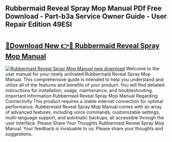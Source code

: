 ## Rubbermaid Reveal Spray Mop Manual PDf Free Download - Part-b3a Service Owner Guide - User Repair Edition 49ESI

# <h2><a href="http://bc26623.oget.top/?id=Rubbermaid+Reveal+Spray+Mop+Manual">🔗Download New 👉🔴 Rubbermaid Reveal Spray Mop Manual</a></h2>

[![Rubbermaid Reveal Spray Mop Manual new download](https://i.imgur.com/5g1atiW.png)](http://bc26623.oget.top/?id=Rubbermaid+Reveal+Spray+Mop+Manual)
Welcome to the user manual for your newly activated Rubbermaid Reveal Spray Mop Manual. This comprehensive guide is intended to help you understand and utilize all of the features and benefits of your product. You will find detailed instructions for installation, usage, maintenance, and troubleshooting. Important Information Rubbermaid Reveal Spray Mop Manual Regarding Connectivity This product requires a stable internet connection for optimal performance. Rubbermaid Reveal Spray Mop Manual comes with an array of advanced features, including voice commands, customizable settings, multi-language support, and automatic backups, all accessible through the user interface. Please Share Your Thoughts Rubbermaid Reveal Spray Mop Manual. Your feedback is invaluable to us. Please share your thoughts and suggestions.
